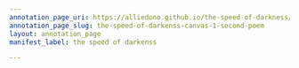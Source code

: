 ```yaml
---
annotation_page_uri: https://alliedono.github.io/the-speed-of-darkness/annotations/the-speed-of-darkenss-canvas-1-second-poem.json
annotation_page_slug: the-speed-of-darkenss-canvas-1-second-poem
layout: annotation_page
manifest_label: the speed of darkenss

---
```

